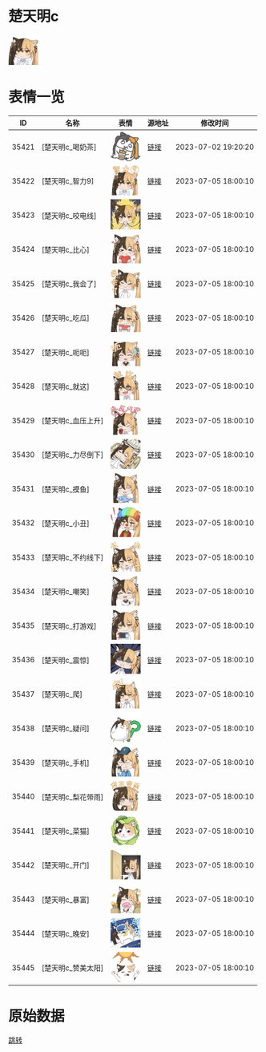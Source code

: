 # 楚天明c

<img src="./cover.png" height="60" alt="cover" />

# 表情一览

|ID|名称|表情|源地址|修改时间|
|----|----|----|----|----|
|35421|[楚天明c_喝奶茶]|<img src="./pic/035421_%5B楚天明c_喝奶茶%5D.png" height="60" alt="喝奶茶"/>|[链接](https://i0.hdslb.com/bfs/garb/e8650c54b55d519c154512fef6c24db9ed2a82a8.png)|2023-07-02 19:20:20|
|35422|[楚天明c_智力9]|<img src="./pic/035422_%5B楚天明c_智力9%5D.png" height="60" alt="智力9"/>|[链接](https://i0.hdslb.com/bfs/garb/bae3fe3ad5ee4fecf0f14021c1fce326437b96cd.png)|2023-07-05 18:00:10|
|35423|[楚天明c_咬电线]|<img src="./pic/035423_%5B楚天明c_咬电线%5D.png" height="60" alt="咬电线"/>|[链接](https://i0.hdslb.com/bfs/garb/4109814bbc623fc827ed0aa1707b8ebffcb31b88.png)|2023-07-05 18:00:10|
|35424|[楚天明c_比心]|<img src="./pic/035424_%5B楚天明c_比心%5D.png" height="60" alt="比心"/>|[链接](https://i0.hdslb.com/bfs/garb/dbe99510417fccabdaa4f0c7e5e4b69d0d05c395.png)|2023-07-05 18:00:10|
|35425|[楚天明c_我会了]|<img src="./pic/035425_%5B楚天明c_我会了%5D.png" height="60" alt="我会了"/>|[链接](https://i0.hdslb.com/bfs/garb/c019ea9760fce428fdacefa74d73d735744d2096.png)|2023-07-05 18:00:10|
|35426|[楚天明c_吃瓜]|<img src="./pic/035426_%5B楚天明c_吃瓜%5D.png" height="60" alt="吃瓜"/>|[链接](https://i0.hdslb.com/bfs/garb/f2b11ae09ec85dd05df94c0c12fbf26de2119994.png)|2023-07-05 18:00:10|
|35427|[楚天明c_呃呃]|<img src="./pic/035427_%5B楚天明c_呃呃%5D.png" height="60" alt="呃呃"/>|[链接](https://i0.hdslb.com/bfs/garb/5e943ae54e9dfe84d9ab6062f44d49e337f59593.png)|2023-07-05 18:00:10|
|35428|[楚天明c_就这]|<img src="./pic/035428_%5B楚天明c_就这%5D.png" height="60" alt="就这"/>|[链接](https://i0.hdslb.com/bfs/garb/e62412a4290eb35b87159c5e0fd87a86afc20ef3.png)|2023-07-05 18:00:10|
|35429|[楚天明c_血压上升]|<img src="./pic/035429_%5B楚天明c_血压上升%5D.png" height="60" alt="血压上升"/>|[链接](https://i0.hdslb.com/bfs/garb/d412d83730b924d0d76a2a43dff204bfec9e48b6.png)|2023-07-05 18:00:10|
|35430|[楚天明c_力尽倒下]|<img src="./pic/035430_%5B楚天明c_力尽倒下%5D.png" height="60" alt="力尽倒下"/>|[链接](https://i0.hdslb.com/bfs/garb/f03649a86a87de2a9cd9b64f7ef88f4cd3a17d47.png)|2023-07-05 18:00:10|
|35431|[楚天明c_摸鱼]|<img src="./pic/035431_%5B楚天明c_摸鱼%5D.png" height="60" alt="摸鱼"/>|[链接](https://i0.hdslb.com/bfs/garb/c7a68fb0157bffb3d378e1386958a3ded647db61.png)|2023-07-05 18:00:10|
|35432|[楚天明c_小丑]|<img src="./pic/035432_%5B楚天明c_小丑%5D.png" height="60" alt="小丑"/>|[链接](https://i0.hdslb.com/bfs/garb/3b4229b2fe3e1777a7ee840bf5b54ddf8381721c.png)|2023-07-05 18:00:10|
|35433|[楚天明c_不约线下]|<img src="./pic/035433_%5B楚天明c_不约线下%5D.png" height="60" alt="不约线下"/>|[链接](https://i0.hdslb.com/bfs/garb/84e936fed04d5ef2cfd2640ccb13bd2ced417546.png)|2023-07-05 18:00:10|
|35434|[楚天明c_嘲笑]|<img src="./pic/035434_%5B楚天明c_嘲笑%5D.png" height="60" alt="嘲笑"/>|[链接](https://i0.hdslb.com/bfs/garb/5e39d10aa0f11f14ba27304594705fb1b1e2f6ba.png)|2023-07-05 18:00:10|
|35435|[楚天明c_打游戏]|<img src="./pic/035435_%5B楚天明c_打游戏%5D.png" height="60" alt="打游戏"/>|[链接](https://i0.hdslb.com/bfs/garb/c624fb952d36c72a48d53e16699eb4b3f8a2732f.png)|2023-07-05 18:00:10|
|35436|[楚天明c_震惊]|<img src="./pic/035436_%5B楚天明c_震惊%5D.png" height="60" alt="震惊"/>|[链接](https://i0.hdslb.com/bfs/garb/400647bd4d4d1fa74202d687805788acfdc11aa6.png)|2023-07-05 18:00:10|
|35437|[楚天明c_爬]|<img src="./pic/035437_%5B楚天明c_爬%5D.png" height="60" alt="爬"/>|[链接](https://i0.hdslb.com/bfs/garb/fa91b09ea8cbedd2de20e3d9bd5b53e864046ad7.png)|2023-07-05 18:00:10|
|35438|[楚天明c_疑问]|<img src="./pic/035438_%5B楚天明c_疑问%5D.png" height="60" alt="疑问"/>|[链接](https://i0.hdslb.com/bfs/garb/8604c681bb03b41f69e97ee43e0fa35946283dde.png)|2023-07-05 18:00:10|
|35439|[楚天明c_手机]|<img src="./pic/035439_%5B楚天明c_手机%5D.png" height="60" alt="手机"/>|[链接](https://i0.hdslb.com/bfs/garb/a84c0e17fbb3df932b739f3d92f82c8057b48948.png)|2023-07-05 18:00:10|
|35440|[楚天明c_梨花带雨]|<img src="./pic/035440_%5B楚天明c_梨花带雨%5D.png" height="60" alt="梨花带雨"/>|[链接](https://i0.hdslb.com/bfs/garb/d5db388ed63049d8d957254a8a29df2541689b68.png)|2023-07-05 18:00:10|
|35441|[楚天明c_菜猫]|<img src="./pic/035441_%5B楚天明c_菜猫%5D.png" height="60" alt="菜猫"/>|[链接](https://i0.hdslb.com/bfs/garb/69d73f8c9035a0170805d48c45e5c90903c63d40.png)|2023-07-05 18:00:10|
|35442|[楚天明c_开门]|<img src="./pic/035442_%5B楚天明c_开门%5D.png" height="60" alt="开门"/>|[链接](https://i0.hdslb.com/bfs/garb/37509b3936f23d17855635c5c29de5758d906e1c.png)|2023-07-05 18:00:10|
|35443|[楚天明c_暴富]|<img src="./pic/035443_%5B楚天明c_暴富%5D.png" height="60" alt="暴富"/>|[链接](https://i0.hdslb.com/bfs/garb/c99768e103e63ae0564ef6273cd10c8870de5797.png)|2023-07-05 18:00:10|
|35444|[楚天明c_晚安]|<img src="./pic/035444_%5B楚天明c_晚安%5D.png" height="60" alt="晚安"/>|[链接](https://i0.hdslb.com/bfs/garb/e91abe480ed1f4be19898ca637d70f46b217e973.png)|2023-07-05 18:00:10|
|35445|[楚天明c_赞美太阳]|<img src="./pic/035445_%5B楚天明c_赞美太阳%5D.png" height="60" alt="赞美太阳"/>|[链接](https://i0.hdslb.com/bfs/garb/daca71eb9f8a5fe5bd48aaded5c8901d7fb2412e.png)|2023-07-05 18:00:10|

# 原始数据

[跳转](./raw.json)

